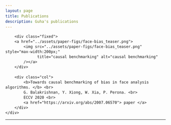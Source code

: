 ```yaml
---
layout: page
title: Publications
description: Guha's publications
---
```

<!--
<div class="container">
    <div class="row">
        <div class="col-sm">
        <a href="../assets/paper-figs/matching.png">
            <img src="../assets/paper-figs/matching.png"
                  title="matching" alt="matching"
            /></a>
        </div>

        <div class="col-sm">
            <b>Matched sample selection for face datasets via GAN projection. </b> <br>
            C. Singh, G. Balakrishnan, P. Perona <br>
            In submission. Link coming soon. <br>
        </div>
    </div>
</div>
-->

<div class="container">
    <div class="row">

        <div class="fixed">
        <a href="../assets/paper-figs/face-bias_teaser.png">
            <img src="../assets/paper-figs/face-bias_teaser.png" style="max-width:200px;"
                  title="causal benchmarking" alt="causal benchmarking"
            /></a>
        </div>

        <div class="col">
            <b>Towards causal benchmarking of bias in face analysis algorithms. </b> <br>
            G. Balakrishnan, Y. Xiong, W. Xia, P. Perona. <br>
            ECCV 2020 <br>
            <a href="https://arxiv.org/abs/2007.06570"> paper </a>
        </div>
    </div>
</div>

___


<!--
To increase the size of the title, use fewer # in front of the paper title.
To decrease the size of the title, use more #. 
To remove the italics, remove the * before and after the description
To remove the underline from the title, remove the <u> tags (<u> and </u>)
-->
